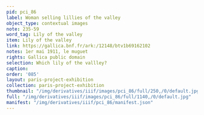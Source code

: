 ```yaml
---
pid: pci_86
label: Woman selling lillies of the valley
object_type: contextual images
note: 235-59
word_tag: Lily of the valley
item: Lily of the valley
link: https://gallica.bnf.fr/ark:/12148/btv1b69162102
notes: 1er mai 1911, le muguet
rights: Gallica public domain
selection: Which lily of the vallley?
caption: 
order: '085'
layout: paris-project-exhibition
collection: paris-project-exhibition
thumbnail: "/img/derivatives/iiif/images/pci_86/full/250,/0/default.jpg"
full: "/img/derivatives/iiif/images/pci_86/full/1140,/0/default.jpg"
manifest: "/img/derivatives/iiif/pci_86/manifest.json"
---
```

